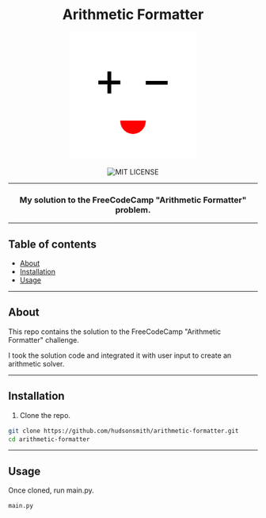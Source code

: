<div align="center">
  
  # Arithmetic Formatter
  
  <img src="https://github.com/hudsonsmith/arithmetic-formatter/blob/main/logo.png?raw=true" width="256" height="256" />
  
  ![MIT LICENSE](https://img.shields.io/badge/LICENSE-MIT-success)

  ---

  ### My solution to the FreeCodeCamp "Arithmetic Formatter" problem.

  ---
  
</div>

## Table of contents

- [About](#about)
- [Installation](#installation)
- [Usage](#usage)
---

## About

This repo contains the solution to the FreeCodeCamp "Arithmetic Formatter" challenge.

I took the solution code and integrated it with user input to create an arithmetic solver.

---

## Installation

1. Clone the repo.

```bash
git clone https://github.com/hudsonsmith/arithmetic-formatter.git
cd arithmetic-formatter
```

---

## Usage

Once cloned, run main.py.

```bash
main.py
```
